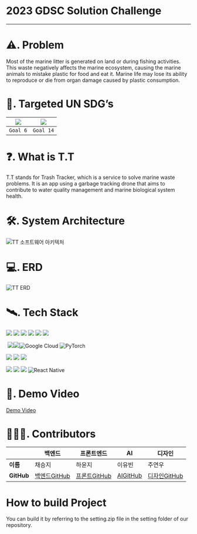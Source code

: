

# 2023 GDSC Solution Challenge

<hr>

#  ⚠️. Problem
Most of the marine litter is generated on land or during fishing activities. This waste negatively affects the marine ecosystem, causing the marine animals to mistake plastic for food and eat it. Marine life may lose its ability to reproduce or die from organ damage caused by plastic consumption.



# 🎯. Targeted UN SDG’s
| <img src="https://blog.kakaocdn.net/dn/2i1yD/btqFofwQTBH/dyHsHkaaRkKmlH56WUMNSk/img.png"> | <img src="https://blog.kakaocdn.net/dn/DIkGr/btqFnOTXBXv/nKeNDCYBdZcme27xayn20k/img.png"> |
| ---- | ---- |
| <div align=center> `Goal 6` </div> | <div align=center> `Goal 14` </div> |


# ❓. What is T.T
T.T stands for Trash Tracker, which is a service to solve marine waste problems.
It is an app using a garbage tracking drone that aims to contribute to water quality management and marine biological system health.


# 🛠️. System Architecture
![TT 소프트웨어 아키텍처](https://github.com/GDSC-23-24/T.T/assets/69447192/4376da9d-e53f-4c83-936a-e3feb1c1c8ac)



# 💻. ERD
![TT ERD](https://github.com/GDSC-23-24/T.T/assets/69447192/8b3b9399-c6e2-46b1-89aa-00af78badc08)

# 🛰️. Tech Stack
[![](https://camo.githubusercontent.com/3803468498d4b21719aced19028e21a6da499a5612de47661042d22997d8e8af/68747470733a2f2f696d672e736869656c64732e696f2f62616467652f6a6176612d3030373339363f7374796c653d666f722d7468652d6261646765266c6f676f3d6a617661266c6f676f436f6c6f723d7768697465)](https://camo.githubusercontent.com/3803468498d4b21719aced19028e21a6da499a5612de47661042d22997d8e8af/68747470733a2f2f696d672e736869656c64732e696f2f62616467652f6a6176612d3030373339363f7374796c653d666f722d7468652d6261646765266c6f676f3d6a617661266c6f676f436f6c6f723d7768697465) [![](https://camo.githubusercontent.com/b908952ccc693aefea57c4f782dc41100366de07dee108f01cde69fd3c1e1bc1/68747470733a2f2f696d672e736869656c64732e696f2f62616467652f737072696e672d3644423333463f7374796c653d666f722d7468652d6261646765266c6f676f3d737072696e67266c6f676f436f6c6f723d7768697465)](https://camo.githubusercontent.com/b908952ccc693aefea57c4f782dc41100366de07dee108f01cde69fd3c1e1bc1/68747470733a2f2f696d672e736869656c64732e696f2f62616467652f737072696e672d3644423333463f7374796c653d666f722d7468652d6261646765266c6f676f3d737072696e67266c6f676f436f6c6f723d7768697465) [![](https://camo.githubusercontent.com/133507ab6e034de9f138aac27b83a001d5f321dcb314e5545600ebf72bb91c87/68747470733a2f2f696d672e736869656c64732e696f2f62616467652f537072696e6720426f6f742d3644423333463f7374796c653d666f722d7468652d6261646765266c6f676f3d737072696e6720626f6f74266c6f676f436f6c6f723d7768697465)](https://camo.githubusercontent.com/133507ab6e034de9f138aac27b83a001d5f321dcb314e5545600ebf72bb91c87/68747470733a2f2f696d672e736869656c64732e696f2f62616467652f537072696e6720426f6f742d3644423333463f7374796c653d666f722d7468652d6261646765266c6f676f3d737072696e6720626f6f74266c6f676f436f6c6f723d7768697465) [![](https://camo.githubusercontent.com/d61eb16e74c265915596a84a51d5b50229367ad16915ca42da51f1a021bb3750/68747470733a2f2f696d672e736869656c64732e696f2f62616467652f6d7973716c2d3434373941313f7374796c653d666f722d7468652d6261646765266c6f676f3d6d7973716c266c6f676f436f6c6f723d7768697465)](https://camo.githubusercontent.com/d61eb16e74c265915596a84a51d5b50229367ad16915ca42da51f1a021bb3750/68747470733a2f2f696d672e736869656c64732e696f2f62616467652f6d7973716c2d3434373941313f7374796c653d666f722d7468652d6261646765266c6f676f3d6d7973716c266c6f676f436f6c6f723d7768697465) [![](https://camo.githubusercontent.com/ef976df158522e6edde5dda4e5d475d00671bf472d764991d6bcd4a85c046e3d/68747470733a2f2f696d672e736869656c64732e696f2f62616467652f537072696e672053656375726974792d3644423333463f7374796c653d666f722d7468652d6261646765266c6f676f3d737072696e677365637572697479266c6f676f436f6c6f723d7768697465)](https://camo.githubusercontent.com/ef976df158522e6edde5dda4e5d475d00671bf472d764991d6bcd4a85c046e3d/68747470733a2f2f696d672e736869656c64732e696f2f62616467652f537072696e672053656375726974792d3644423333463f7374796c653d666f722d7468652d6261646765266c6f676f3d737072696e677365637572697479266c6f676f436f6c6f723d7768697465) [![](https://camo.githubusercontent.com/655121dc106ba3546ce23e3b40d6cbcd428b0164e6d25217853b7c30e480a93f/68747470733a2f2f696d672e736869656c64732e696f2f62616467652f737761676765722d3835454132443f7374796c653d666f722d7468652d6261646765266c6f676f3d73776167676572266c6f676f436f6c6f723d7768697465)](https://camo.githubusercontent.com/655121dc106ba3546ce23e3b40d6cbcd428b0164e6d25217853b7c30e480a93f/68747470733a2f2f696d672e736869656c64732e696f2f62616467652f737761676765722d3835454132443f7374796c653d666f722d7468652d6261646765266c6f676f3d73776167676572266c6f676f436f6c6f723d7768697465)

 [![](https://camo.githubusercontent.com/51b1f0fee6317e8fd8f058edbf09e2b1536150a639ec6920df85ccc5f6cb9176/68747470733a2f2f696d672e736869656c64732e696f2f62616467652f5244532d3532374646463f7374796c653d666f722d7468652d6261646765266c6f676f3d416d617a6f6e20524453266c6f676f436f6c6f723d7768697465)](https://camo.githubusercontent.com/51b1f0fee6317e8fd8f058edbf09e2b1536150a639ec6920df85ccc5f6cb9176/68747470733a2f2f696d672e736869656c64732e696f2f62616467652f5244532d3532374646463f7374796c653d666f722d7468652d6261646765266c6f676f3d416d617a6f6e20524453266c6f676f436f6c6f723d7768697465)[![](https://camo.githubusercontent.com/260107dae769f214c3bf23f2d5ed84b9e72bb843b70ef45c3996e55acc447865/68747470733a2f2f696d672e736869656c64732e696f2f62616467652f6669676d612d4632344531453f7374796c653d666f722d7468652d6261646765266c6f676f3d6669676d61266c6f676f436f6c6f723d7768697465)](https://camo.githubusercontent.com/260107dae769f214c3bf23f2d5ed84b9e72bb843b70ef45c3996e55acc447865/68747470733a2f2f696d672e736869656c64732e696f2f62616467652f6669676d612d4632344531453f7374796c653d666f722d7468652d6261646765266c6f676f3d6669676d61266c6f676f436f6c6f723d7768697465)![Google Cloud](https://img.shields.io/badge/GoogleCloud-%234285F4.svg?style=for-the-badge&logo=google-cloud&logoColor=white) ![PyTorch](https://img.shields.io/badge/PyTorch-%23EE4C2C.svg?style=for-the-badge&logo=PyTorch&logoColor=white)

[![](https://camo.githubusercontent.com/837b039bfeae926bbadf45553bf4522b279c9ccf60eba3fffa014cc84f37112e/68747470733a2f2f696d672e736869656c64732e696f2f62616467652f6769746875622d3138313731373f7374796c653d666f722d7468652d6261646765266c6f676f3d676974687562266c6f676f436f6c6f723d7768697465)](https://camo.githubusercontent.com/837b039bfeae926bbadf45553bf4522b279c9ccf60eba3fffa014cc84f37112e/68747470733a2f2f696d672e736869656c64732e696f2f62616467652f6769746875622d3138313731373f7374796c653d666f722d7468652d6261646765266c6f676f3d676974687562266c6f676f436f6c6f723d7768697465) [![](https://camo.githubusercontent.com/ccbdc29329afff39a4b077da431827477c1c0b3b8546e2ec570e8acd88bcc0fb/68747470733a2f2f696d672e736869656c64732e696f2f62616467652f6769742d4630353033323f7374796c653d666f722d7468652d6261646765266c6f676f3d676974266c6f676f436f6c6f723d7768697465)](https://camo.githubusercontent.com/ccbdc29329afff39a4b077da431827477c1c0b3b8546e2ec570e8acd88bcc0fb/68747470733a2f2f696d672e736869656c64732e696f2f62616467652f6769742d4630353033323f7374796c653d666f722d7468652d6261646765266c6f676f3d676974266c6f676f436f6c6f723d7768697465) [![](https://camo.githubusercontent.com/c8820d740db3809eac6809b9da45c5178fdc41e97a6a433046a4a5c05b91ef93/68747470733a2f2f696d672e736869656c64732e696f2f62616467652f4e6f74696f6e2d3030303030303f7374796c653d666f722d7468652d6261646765266c6f676f3d4e6f74696f6e266c6f676f436f6c6f723d7768697465)](https://camo.githubusercontent.com/c8820d740db3809eac6809b9da45c5178fdc41e97a6a433046a4a5c05b91ef93/68747470733a2f2f696d672e736869656c64732e696f2f62616467652f4e6f74696f6e2d3030303030303f7374796c653d666f722d7468652d6261646765266c6f676f3d4e6f74696f6e266c6f676f436f6c6f723d7768697465)

[![](https://camo.githubusercontent.com/d30449fa2dbae519940a0d08f0202996163310b8c6b9336480232cfb48d38286/68747470733a2f2f696d672e736869656c64732e696f2f62616467652f68746d6c352d4533344632363f7374796c653d666f722d7468652d6261646765266c6f676f3d68746d6c35266c6f676f436f6c6f723d7768697465)](https://camo.githubusercontent.com/d30449fa2dbae519940a0d08f0202996163310b8c6b9336480232cfb48d38286/68747470733a2f2f696d672e736869656c64732e696f2f62616467652f68746d6c352d4533344632363f7374796c653d666f722d7468652d6261646765266c6f676f3d68746d6c35266c6f676f436f6c6f723d7768697465) [![](https://camo.githubusercontent.com/f432d617c378401551c4ba1fa6670f2e4e4ec6676cf3b8370096f3f8b66554ee/68747470733a2f2f696d672e736869656c64732e696f2f62616467652f6373732d3135373242363f7374796c653d666f722d7468652d6261646765266c6f676f3d63737333266c6f676f436f6c6f723d7768697465)](https://camo.githubusercontent.com/f432d617c378401551c4ba1fa6670f2e4e4ec6676cf3b8370096f3f8b66554ee/68747470733a2f2f696d672e736869656c64732e696f2f62616467652f6373732d3135373242363f7374796c653d666f722d7468652d6261646765266c6f676f3d63737333266c6f676f436f6c6f723d7768697465) [![](https://camo.githubusercontent.com/835ac33106b566924b6984fd422f9ce2ec7f07bf98906ee2f515034b1808c572/68747470733a2f2f696d672e736869656c64732e696f2f62616467652f6a6176617363726970742d4637444631453f7374796c653d666f722d7468652d6261646765266c6f676f3d6a617661736372697074266c6f676f436f6c6f723d626c61636b)](https://camo.githubusercontent.com/835ac33106b566924b6984fd422f9ce2ec7f07bf98906ee2f515034b1808c572/68747470733a2f2f696d672e736869656c64732e696f2f62616467652f6a6176617363726970742d4637444631453f7374796c653d666f722d7468652d6261646765266c6f676f3d6a617661736372697074266c6f676f436f6c6f723d626c61636b) ![React Native](https://img.shields.io/badge/react_native-%2320232a.svg?style=for-the-badge&logo=react&logoColor=%2361DAFB)



# 🎥. Demo Video

[Demo Video](https://www.youtube.com/watch?v=klZVy4JgNh0)



# 👨‍👩‍👦. Contributors

|            | 백엔드                  | 프론트엔드                | AI                    | 디자인                  |
|------------|-----------------------|-------------------------|----------------------|------------------------|
| **이름**   | 채승지     | 하윤지   | 이유빈       | 주연우     |
| **GitHub** | [백엔드GitHub](https://github.com/백엔드기여자) | [프론트GitHub](https://github.com/프론트기여자) | [AIGitHub](https://github.com/AI기여자) | [디자인GitHub](https://github.com/디자인기여자) |




# How to build Project

You can build it by referring to the setting.zip file in the setting folder of our repository.
